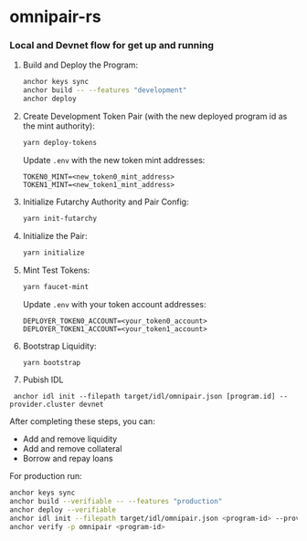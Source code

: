 # omnipair-rs


### Local and Devnet flow for get up and running
1. Build and Deploy the Program:
   ```bash
   anchor keys sync
   anchor build -- --features "development"
   anchor deploy
   ```

2. Create Development Token Pair (with the new deployed program id as the mint authority):
   ```bash
   yarn deploy-tokens
   ```
   Update `.env` with the new token mint addresses:
   ```
   TOKEN0_MINT=<new_token0_mint_address>
   TOKEN1_MINT=<new_token1_mint_address>
   ```

3. Initialize Futarchy Authority and Pair Config:
   ```bash
   yarn init-futarchy
   ```

4. Initialize the Pair:
   ```bash
   yarn initialize
   ```

5. Mint Test Tokens:
   ```bash
   yarn faucet-mint
   ```
   Update `.env` with your token account addresses:
   ```
   DEPLOYER_TOKEN0_ACCOUNT=<your_token0_account>
   DEPLOYER_TOKEN1_ACCOUNT=<your_token1_account>
   ```

6. Bootstrap Liquidity:
   ```bash
   yarn bootstrap
   ```

7. Pubish IDL
```
 anchor idl init --filepath target/idl/omnipair.json [program.id] --provider.cluster devnet
 ```

After completing these steps, you can:
- Add and remove liquidity
- Add and remove collateral
- Borrow and repay loans


For production run: 
   ```bash
   anchor keys sync
   anchor build --verifiable -- --features "production"
   anchor deploy --verifiable
   anchor idl init --filepath target/idl/omnipair.json <program-id> --provider.cluster mainnet
   anchor verify -p omnipair <program-id>
   ```